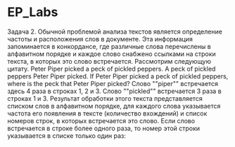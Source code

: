 # EP_Labs
Задача 2. Обычной проблемой анализа текстов является определение частоты и расположения слов в
документе. Эта информация запоминается в конкордансе, где различные слова перечислены в
алфавитном порядке и каждое слово снабжено ссылками на строки текста, в которых это слово
встречается. Рассмотрим следующую цитату.
Peter Piper picked a peck of pickled peppers. A peck of pickled
peppers Peter Piper picked. If Peter Piper picked a peck of
pickled peppers, where is the peck that Peter Piper picked?
Слово &quot;&quot;piper&quot;&quot; встречается здесь 4 раза в строках 1, 2 и 3. Слово &quot;&quot;pickled&quot;&quot; встречается 3 раза в
строках 1 и 3. Результат обработки этого текста представляется списком слов в алфавитном порядке,
для каждого слова указывается частота его появления в тексте (количество вхождений) и список
номеров строк, в которых встречается это слово. Если слово встречается в строке более одного раза,
то номер этой строки указывается в списке только один раз:
